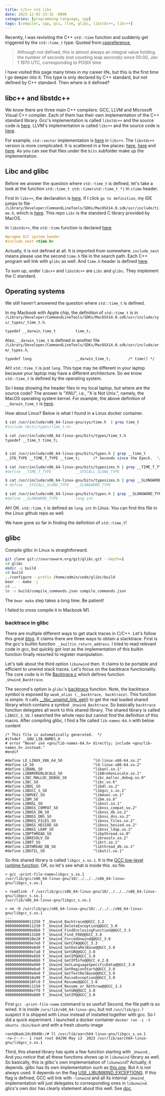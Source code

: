 ```yaml
---
title: C/C++ std libs
date: 2023-12-03 23:16 -0800
categories: [programming-language, cpp]
tags: [compiler, cpp, gcc, llvm, glibc, libstdc++, libc++]
---
```


Recently, I was revisiting the C++ `std::time` function and suddenly get
triggered by the `std::time_t` type. Quoted from
[cppreference](https://en.cppreference.com/w/cpp/chrono/c/time_t),

> Although not defined, this is almost always an integral value holding the
> number of seconds (not counting leap seconds) since 00:00, Jan 1 1970 UTC,
> corresponding to POSIX time

I have visited this page many times in my career life, but this is the first
time I go deeper into it. This type is only declared by C++ standard, but not
defined by C++ standard. Then where is it defined?

## libc++ and libstdc++

We know there are three main C++ compilers: GCC, LLVM and Microsoft Visual C++
compiler. Each of them has their own implementation of the C++ standard
library. Gcc's implementation is called `libstdc++` and the source code is
[here](https://github.com/gcc-mirror/gcc/tree/master/libstdc%2B%2B-v3). LLVM's
implementation is called `libc++` and the source code is
[here](https://github.com/llvm/llvm-project/tree/main/libcxx).

For example, `std::vector` implementation is
[here](https://github.com/llvm/llvm-project/blob/ab6d5fa3d0643e68d6ec40d9190f20fb14190ed1/libcxx/include/vector)
in `libc++`. The `libstdc++` version is more complicated. It is scattered in a
few places:
[here](https://github.com/gcc-mirror/gcc/blob/88029286c35d3bf65568fea1324d595a15441772/libstdc++-v3/include/std/vector#L66),
[here](https://github.com/gcc-mirror/gcc/blob/88029286c35d3bf65568fea1324d595a15441772/libstdc++-v3/include/bits/stl_vector.h#L1805-L1806)
and
[here](https://github.com/gcc-mirror/gcc/blob/88029286c35d3bf65568fea1324d595a15441772/libstdc++-v3/include/bits/vector.tcc#L1197).
As you can see that files under the `bits` subfolder make up the
implementation.

## Libc and glibc

Before we answer the question where `std::time_t` is defined, let's take a look
at the function `std::time_t std::time(std::time_t *)` in `ctime` header.

First In `libc++`, the declaration is
[here](https://github.com/llvm/llvm-project/blob/ab6d5fa3d0643e68d6ec40d9190f20fb14190ed1/libcxx/include/ctime#L75).
If I click `go to definition`, my IDE jumps to file
`/Library/Developer/CommandLineTools/SDKs/MacOSX14.0.sdk/usr/include/time.h`,
which is
[here](https://github.com/apple-oss-distributions/Libc/blob/main/include/time.h#L163).
This repo `Libc` is the standard C library provided by MacOS.

In `libstdc++`, the `std::time` function is declared
[here](https://github.com/gcc-mirror/gcc/blob/88029286c35d3bf65568fea1324d595a15441772/libstdc++-v3/include/c/ctime#L31-L32)

```cpp
#pragma GCC system_header
#include_next <time.h>
```

Actually, it is not defined at all. It is imported from somewhere.
`include_next` means please use the second `time.h` file in the search path.
Each C++ program will link with `glibc` as well. And `time.h` header is defined
[here](https://github.com/bminor/glibc/blob/master/time/time.h#L76).

To sum up, under `libc++` and `libstdc++` are `Libc` and `glibc`. They
implement the C standard.

## Operating systems

We still haven't answered the question where `std::time_t` is defined.

In my Macbook with Apple chip, the definition of `std::time_t` is in
`/Library/Developer/CommandLineTools/SDKs/MacOSX14.0.sdk/usr/include/sys/_types/_time_t.h`.

```
typedef __darwin_time_t         time_t;
```

Also, `__darwin_time_t` is defined in another file
`/Library/Developer/CommandLineTools/SDKs/MacOSX14.0.sdk/usr/include/arm/_types.h`,

```
typedef long                    __darwin_time_t;        /* time() */
```

Ah! `std::time_t` is just `long`. This type may be different in your laptop
because your laptop may have a different architecture. So we know `std::time_t`
is defined by the operating system.

So I keep showing the header files in my local laptop, but where are the source
code? The answer is "XNU", i.e., "X is Not Unix.", namely, the MacOS operating
system kernel. For example, the above definition of `__darwin_time_t` is
[here](https://github.com/apple-oss-distributions/xnu/blob/1031c584a5e37aff177559b9f69dbd3c8c3fd30a/bsd/arm/_types.h#L98).

How about Linux? Below is what I found in a Linux docker container.

```bash
$ cat /usr/include/x86_64-linux-gnu/sys/time.h  | grep time_t
#include <bits/types/time_t.h>

$ cat /usr/include/x86_64-linux-gnu/bits/types/time_t.h
typedef __time_t time_t;


$ cat /usr/include/x86_64-linux-gnu/bits/types.h | grep __time_t
__STD_TYPE __TIME_T_TYPE __time_t;      /* Seconds since the Epoch.  */

$ cat /usr/include/x86_64-linux-gnu/bits/typesizes.h | grep __TIME_T_TYPE
#define __TIME_T_TYPE           __SYSCALL_SLONG_TYPE

$ cat /usr/include/x86_64-linux-gnu/bits/typesizes.h | grep __SLONGWORD_TYPE
# define __SYSCALL_SLONG_TYPE   __SLONGWORD_TYPE

$ cat /usr/include/x86_64-linux-gnu/bits/types.h | grep __SLONGWORD_TYPE
#define __SLONGWORD_TYPE        long int
```

Ah! OK. `std::time_t` is defined as `long int` in Linux. You can find this file
in the Linux github repo as well.

We have gone so far in finding the definition of `std::time_t`!

## glibc

Compile glibc in Linux is straightforward.

```bash
git clone git://sourceware.org/git/glibc.git --depth=1
cd glibc
mkdir -p build
cd build
../configure --prefix /home/admin/code/glibc/build
bear -- make -j
cd ..
ln -s build/compile_commands.json compile_commands.json
```

The `bear make` step takes a long time. Be patient!

I failed to cross compile it in Macbook M1.

### backtrace in glibc

There are multiple different ways to get stack traces in C/C++. Let's follow
this great
[blog](https://eli.thegreenplace.net/2015/programmatic-access-to-the-call-stack-in-c).
It claims there are three ways to obtain a stacktrace. First is the gcc's
builtin function `__builtin_return_address`. I tried to read relevant code in
gcc, but quickly got lost as the implementation of this builtin function
finally resorted to register manipulation.

Let's talk about the third option `libunwind` then. It claims to be portable
and efficient to unwind stack traces. Let's focus on the backtrace
functionality. The core code is in file
[Backtrace.c](https://github.com/libunwind/libunwind/blob/05afdabf38d3fa461b7a9de80c64a6513a564d81/src/unwind/Backtrace.c#L28)
which defines function `_Unwind_Backtrace`.

The second's option is `glibc`'s
[backtrace](https://github.com/bminor/glibc/blob/cf11e74b0d81d389bcad5cdbba020ba475f0ac4b/debug/backtrace.c#L64)
function. Note, the backtrace symbol is exposed by
`weak_alias (__backtrace, backtrace)`. This function is simple. It calls
[\_\_libc_unwind_link_get()](https://github.com/bminor/glibc/blob/cf11e74b0d81d389bcad5cdbba020ba475f0ac4b/misc/unwind-link.c#L41)
to get the real loaded shared library which contains a symbol
`_Unwind_Backtrace`. So basically `backtrace` function delegates all work to
this shared library. The shared library is called `LIBGCC_S_SO`. I searched the
whole repo but cannot find the definition of this macro. After compiling glibc,
I find a file called `lib-names-64.h` with below content

```
/* This file is automatically generated.  */
#ifndef __GNU_LIB_NAMES_H
# error "Never use <gnu/lib-names-64.h> directly; include <gnu/lib-names.h> instead."
#endif

#define LD_LINUX_X86_64_SO              "ld-linux-x86-64.so.2"
#define LD_SO                           "ld-linux-x86-64.so.2"
#define LIBANL_SO                       "libanl.so.1"
#define LIBBROKENLOCALE_SO              "libBrokenLocale.so.1"
#define LIBC_MALLOC_DEBUG_SO            "libc_malloc_debug.so.0"
#define LIBC_SO                         "libc.so.6"
#define LIBDL_SO                        "libdl.so.2"
#define LIBGCC_S_SO                     "libgcc_s.so.1"
#define LIBMVEC_SO                      "libmvec.so.1"
#define LIBM_SO                         "libm.so.6"
#define LIBNSL_SO                       "libnsl.so.1"
#define LIBNSS_COMPAT_SO                "libnss_compat.so.2"
#define LIBNSS_DB_SO                    "libnss_db.so.2"
#define LIBNSS_DNS_SO                   "libnss_dns.so.2"
#define LIBNSS_FILES_SO                 "libnss_files.so.2"
#define LIBNSS_HESIOD_SO                "libnss_hesiod.so.2"
#define LIBNSS_LDAP_SO                  "libnss_ldap.so.2"
#define LIBPTHREAD_SO                   "libpthread.so.0"
#define LIBRESOLV_SO                    "libresolv.so.2"
#define LIBRT_SO                        "librt.so.1"
#define LIBTHREAD_DB_SO                 "libthread_db.so.1"
#define LIBUTIL_SO                      "libutil.so.1"
```

So this shared library is called `libgcc_s.so.1`. It is the
[GCC low-level runtime function](https://gcc.gnu.org/onlinedocs/gccint/Libgcc.html).
OK, so let's see what is inside this .so file.

```
> gcc -print-file-name=libgcc_s.so.1
/usr/lib/gcc/x86_64-linux-gnu/10/../../../x86_64-linux-gnu/libgcc_s.so.1

> readlink -f /usr/lib/gcc/x86_64-linux-gnu/10/../../../x86_64-linux-gnu/libgcc_s.so.1
/usr/lib/x86_64-linux-gnu/libgcc_s.so.1

> nm -D /usr/lib/gcc/x86_64-linux-gnu/10/../../../x86_64-linux-gnu/libgcc_s.so.1
...
0000000000011250 T _Unwind_Backtrace@@GCC_3.3
0000000000011230 T _Unwind_DeleteException@@GCC_3.0
000000000000e8b0 T _Unwind_FindEnclosingFunction@@GCC_3.3
0000000000013180 T _Unwind_Find_FDE@@GCC_3.0
0000000000010e20 T _Unwind_ForcedUnwind@@GCC_3.0
000000000000e7e0 T _Unwind_GetCFA@@GCC_3.3
000000000000e8d0 T _Unwind_GetDataRelBase@@GCC_3.0
000000000000e7a0 T _Unwind_GetGR@@GCC_3.0
000000000000e850 T _Unwind_GetIP@@GCC_3.0
000000000000e860 T _Unwind_GetIPInfo@@GCC_4.2.0
000000000000e890 T _Unwind_GetLanguageSpecificData@@GCC_3.0
000000000000e8a0 T _Unwind_GetRegionStart@@GCC_3.0
000000000000e8e0 T _Unwind_GetTextRelBase@@GCC_3.0
0000000000010a90 T _Unwind_RaiseException@@GCC_3.0
0000000000010fc0 T _Unwind_Resume@@GCC_3.0
0000000000011150 T _Unwind_Resume_or_Rethrow@@GCC_3.3
000000000000e7f0 T _Unwind_SetGR@@GCC_3.0
000000000000e880 T _Unwind_SetIP@@GCC_3.0
```

First `gcc -print-file-name` command is so useful! Second, the file path is so
wired. It is inside `/urs/lib/x86_64-linux-gnu`, but not `/usr/lib/gcc`. I
suspect it is shipped with Linux instead of installed together with gcc. So I
did a quick experiment. I launched a docker container
`docker run -i -t ubuntu /bin/bash` and with a fresh ubuntu image

```
root@6adc2dc89d0b:/# ll /usr/lib/aarch64-linux-gnu/libgcc_s.so.1
-rw-r--r-- 1 root root 84296 May 13  2023 /usr/lib/aarch64-linux-gnu/libgcc_s.so.1
```

Third, this shared library has quite a few function starting with `_Unwind_`.
And you notice that all these functions shows up in `libunwind` library as
well. So basically, this is glibc's own implementation of `libunwind`?
Actually, it depends. glibc has its own implementation such as
[this one](https://github.com/gcc-mirror/gcc/blob/d1a21a6f9474e519926d20a7c6d664be03aff3ee/libgcc/unwind.inc#L291).
But it is not always used. It depends on the flag
[USE_LIBUNWIND_EXCEPTIONS](https://github.com/gcc-mirror/gcc/blob/d1a21a6f9474e519926d20a7c6d664be03aff3ee/gcc/gcc.cc#L1926).
If this flag is defined, GCC will link with `-lunwind` and all its internal
`_Unwind_` implementation will just delegates to corresponding ones in
`libunwind`. glics's own doc has clearly statement about this well. See
[doc](https://github.com/bminor/glibc/blob/cf11e74b0d81d389bcad5cdbba020ba475f0ac4b/manual/debug.texi#L42).
